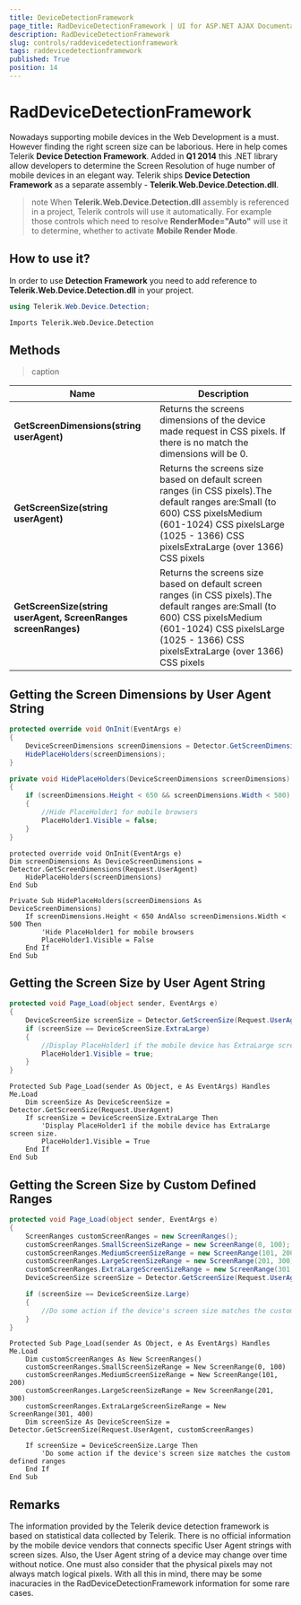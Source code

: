 ```yaml
---
title: DeviceDetectionFramework
page_title: RadDeviceDetectionFramework | UI for ASP.NET AJAX Documentation
description: RadDeviceDetectionFramework
slug: controls/raddevicedetectionframework
tags: raddevicedetectionframework
published: True
position: 14
---
```


# RadDeviceDetectionFramework



Nowadays supporting mobile devices in the Web Development is a must. However finding the right screen size can be laborious. Here in help comes Telerik **Device Detection Framework**. Added in **Q1 2014** this .NET library allow developers to determine the Screen Resolution of huge number of mobile devices in an elegant way. Telerik ships **Device Detection Framework** as a separate assembly - **Telerik.Web.Device.Detection.dll**.

>note When **Telerik.Web.Device.Detection.dll** assembly is referenced in a project, Telerik controls will use it automatically. For example those controls which need to resolve **RenderMode="Auto"** will use it to determine, whether to activate **Mobile Render Mode**.
>


## How to use it?

In order to use **Detection Framework** you need to add reference to **Telerik.Web.Device.Detection.dll** in your project.



````C#
using Telerik.Web.Device.Detection;
````
````VBNET
Imports Telerik.Web.Device.Detection
````


## Methods


>caption  

| Name | Description |
| ------ | ------ |
| **GetScreenDimensions(string userAgent)** |Returns the screens dimensions of the device made request in CSS pixels. If there is no match the dimensions will be 0.|
| **GetScreenSize(string userAgent)** |Returns the screens size based on default screen ranges (in CSS pixels).The default ranges are:Small (to 600) CSS pixelsMedium (601-1024) CSS pixelsLarge (1025 - 1366) CSS pixelsExtraLarge (over 1366) CSS pixels|
| **GetScreenSize(string userAgent, ScreenRanges screenRanges)** |Returns the screens size based on default screen ranges (in CSS pixels).The default ranges are:Small (to 600) CSS pixelsMedium (601-1024) CSS pixelsLarge (1025 - 1366) CSS pixelsExtraLarge (over 1366) CSS pixels|

## Getting the Screen Dimensions by User Agent String





````C#
protected override void OnInit(EventArgs e)
{
    DeviceScreenDimensions screenDimensions = Detector.GetScreenDimensions(Request.UserAgent);
    HidePlaceHolders(screenDimensions);
}

private void HidePlaceHolders(DeviceScreenDimensions screenDimensions)
{
    if (screenDimensions.Height < 650 && screenDimensions.Width < 500)
    {
        //Hide PlaceHolder1 for mobile browsers
        PlaceHolder1.Visible = false;
    }
}
````
````VBNET
protected override void OnInit(EventArgs e)
Dim screenDimensions As DeviceScreenDimensions = Detector.GetScreenDimensions(Request.UserAgent)
    HidePlaceHolders(screenDimensions)
End Sub

Private Sub HidePlaceHolders(screenDimensions As DeviceScreenDimensions)
    If screenDimensions.Height < 650 AndAlso screenDimensions.Width < 500 Then
        'Hide PlaceHolder1 for mobile browsers
        PlaceHolder1.Visible = False
    End If
End Sub
````


## Getting the Screen Size by User Agent String



````C#
protected void Page_Load(object sender, EventArgs e)
{
    DeviceScreenSize screenSize = Detector.GetScreenSize(Request.UserAgent);
    if (screenSize == DeviceScreenSize.ExtraLarge)
    {
        //Display PlaceHolder1 if the mobile device has ExtraLarge screen size.
        PlaceHolder1.Visible = true;
    }
}
````
````VBNET
Protected Sub Page_Load(sender As Object, e As EventArgs) Handles Me.Load
    Dim screenSize As DeviceScreenSize = Detector.GetScreenSize(Request.UserAgent)
    If screenSize = DeviceScreenSize.ExtraLarge Then
        'Display PlaceHolder1 if the mobile device has ExtraLarge screen size.
        PlaceHolder1.Visible = True
    End If
End Sub
````


## Getting the Screen Size by Custom Defined Ranges



````C#
protected void Page_Load(object sender, EventArgs e)
{
    ScreenRanges customScreenRanges = new ScreenRanges();
    customScreenRanges.SmallScreenSizeRange = new ScreenRange(0, 100);
    customScreenRanges.MediumScreenSizeRange = new ScreenRange(101, 200);
    customScreenRanges.LargeScreenSizeRange = new ScreenRange(201, 300);
    customScreenRanges.ExtraLargeScreenSizeRange = new ScreenRange(301, 400);
    DeviceScreenSize screenSize = Detector.GetScreenSize(Request.UserAgent,  customScreenRanges);

    if (screenSize == DeviceScreenSize.Large)
    {
        //Do some action if the device's screen size matches the custom defined ranges
    }
}
````
````VBNET
Protected Sub Page_Load(sender As Object, e As EventArgs) Handles Me.Load
    Dim customScreenRanges As New ScreenRanges()
    customScreenRanges.SmallScreenSizeRange = New ScreenRange(0, 100)
    customScreenRanges.MediumScreenSizeRange = New ScreenRange(101, 200)
    customScreenRanges.LargeScreenSizeRange = New ScreenRange(201, 300)
    customScreenRanges.ExtraLargeScreenSizeRange = New ScreenRange(301, 400)
    Dim screenSize As DeviceScreenSize = Detector.GetScreenSize(Request.UserAgent, customScreenRanges)

    If screenSize = DeviceScreenSize.Large Then
        'Do some action if the device's screen size matches the custom defined ranges
    End If
End Sub
````

## Remarks

The information provided by the Telerik device detection framework is based on statistical data collected by Telerik. There is no official information by the mobile device vendors that connects specific User Agent strings with screen sizes. Also, the User Agent string of a device may change over time without notice. One must also consider that the physical pixels may not always match logical pixels. With all this in mind, there may be some inacuracies in the RadDeviceDetectionFramework information for some rare cases.

